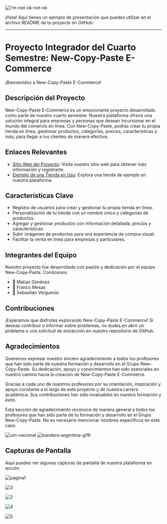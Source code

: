 




![i'm-not-ok-not-ok](https://user-images.githubusercontent.com/106162059/233731615-e9d6d929-ed5d-4b60-8dec-b8049caf5622.gif)

 
¡Hola! Aquí tienes un ejemplo de presentación que puedes utilizar en el archivo README de tu proyecto en GitHub:

---

# Proyecto Integrador del Cuarto Semestre: New-Copy-Paste E-Commerce

¡Bienvenidos a New-Copy-Paste E-Commerce!

## Descripción del Proyecto
New-Copy-Paste E-Commerce es un emocionante proyecto desarrollado como parte de nuestro cuarto semestre. Nuestra plataforma ofrece una solución integral para empresas y personas que desean incursionar en el mundo del comercio en línea. Con New-Copy-Paste, podrás crear tu propia tienda en línea, gestionar productos, categorías, precios, características y más, para llegar a tus clientes de manera efectiva.

## Enlaces Relevantes
- [Sitio Web del Proyecto](https://newcopypaste.tech/): Visita nuestro sitio web para obtener más información y registrarte.
- [Ejemplo de una Tienda en Uso](https://newcopypaste.tech/tienda/play-on): Explora una tienda de ejemplo en nuestra plataforma.

## Características Clave
- Registro de usuarios para crear y gestionar tu propia tienda en línea.
- Personalización de tu tienda con un nombre único y categorías de productos.
- Agregar y gestionar productos con información detallada, precios y características.
- Subir imágenes de productos para una experiencia de compra visual.
- Facilitar la venta en línea para empresas y particulares.

## Integrantes del Equipo
Nuestro proyecto fue desarrollado con pasión y dedicación por el equipo New-Copy-Paste. Conócenos:

- 🧑 Matías Giménez
- 🧑 Franco Mesas
- 🧑 Sebastián Verguesio

## Contribuciones
¡Esperamos que disfrutes explorando New-Copy-Paste E-Commerce! Si deseas contribuir o informar sobre problemas, no dudes en abrir un problema o una solicitud de extracción en nuestro repositorio de GitHub.



## Agradecimientos
Queremos expresar nuestro sincero agradecimiento a todos los profesores que han sido parte de nuestra formación y desarrollo en el Grupo New-Copy-Paste. Su dedicación, apoyo y conocimientos han sido esenciales en nuestro camino hacia la creación de New-Copy-Paste E-Commerce.

Gracias a cada uno de nuestros profesores por su orientación, inspiración y apoyo constante a lo largo de este proyecto y de nuestra carrera académica. Sus contribuciones han sido invaluables en nuestra formación y éxito.

Esta sección de agradecimiento reconoce de manera general a todos los profesores que han sido parte de tu formación y desarrollo en el Grupo New-Copy-Paste. No es necesario mencionar nombres específicos en este caso.


![utn-nacional](https://github.com/CodeSystem2022/E-Commerce-NewCopyPaste/assets/106162059/83142085-da6a-44b7-b803-9586eccad403)    ![bandera-argentina-gif6](https://github.com/CodeSystem2022/E-Commerce-NewCopyPaste/assets/106162059/defbdeaa-c492-45b9-bba3-16bcda81868a)


## Capturas de Pantalla
Aquí puedes ver algunas capturas de pantalla de nuestra plataforma en acción:


![pagina1](https://github.com/CodeSystem2022/E-Commerce-NewCopyPaste/assets/106162059/e931715c-8ec5-4a74-aef6-a30248374fa3)

![3](https://github.com/CodeSystem2022/E-Commerce-NewCopyPaste/assets/106162059/66c748af-80dd-4fe8-9737-6602c54c3487)


![2](https://github.com/CodeSystem2022/E-Commerce-NewCopyPaste/assets/106162059/281b1a78-8031-4f9e-bef4-f1d5e0ce4598)



![4](https://github.com/CodeSystem2022/E-Commerce-NewCopyPaste/assets/106162059/8816c1d2-6d0a-44ed-914f-7f7605584f09)



![5](https://github.com/CodeSystem2022/E-Commerce-NewCopyPaste/assets/106162059/2530073e-ab5c-4273-936e-a073dab4303b)
